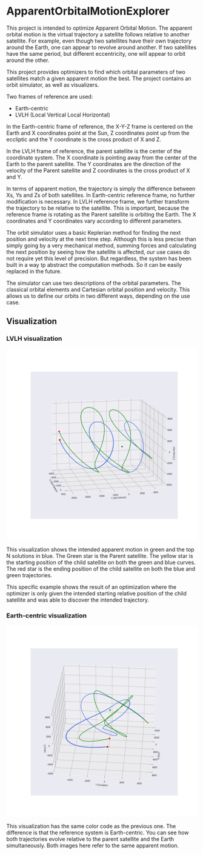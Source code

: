 # ApparentOrbitalMotionExplorer

This project is intended to optimize Apparent Orbital Motion. The apparent orbital motion is the virtual trajectory a satellite follows relative to another satellite. For example, even though two satellites have their own trajectory around the Earth, one can appear to revolve around another. If two satellites have the same period, but different eccentricity, one will appear to orbit around the other.

This project provides optimizers to find which orbital parameters of two satellites match a given apparent motion the best. The project contains an orbit simulator, as well as visualizers.

Two frames of reference are used: 
- Earth-centric
- LVLH (Local Vertical Local Horizontal)

In the Earth-centric frame of reference, the X-Y-Z frame is centered on the Earth and X coordinates point at the Sun, Z coordinates point up from the eccliptic and the Y coordinate is the cross product of X and Z.

In the LVLH frame of reference, the parent satellite is the center of the coordinate system. The X coordinate is pointing away from the center of the Earth to the parent satellite. The Y coordinates are the direction of the velocity of the Parent satellite and Z coordinates is the cross product of X and Y.

In terms of apparent motion, the trajectory is simply the difference between Xs, Ys and Zs of both satellites. In Earth-centric reference frame, no further modification is necessary. In LVLH reference frame, we further transform the trajectory to be relative to the satellite. This is important, because the reference frame is rotating as the Parent satellite is orbiting the Earth. The X coordinates and Y coordinates vary according to different parameters.

The orbit simulator uses a basic Keplerian method for finding the next position and velocity at the next time step. Although this is less precise than simply going by a very mechanical method, summing forces and calculating the next position by seeing how the satellite is affected, our use cases do not require yet this level of precision. But regardless, the system has been built in a way tp abstract the computation methods. So it can be easily replaced in the future.

The simulator can use two descriptions of the orbital parameters. The classical orbital elements and Cartesian orbital position and velocity. This allows us to define our orbits in two different ways, depending on the use case.

## Visualization

### LVLH visualization
![](example_results.png)

This visualization shows the intended apparent motion in green and the top N solutions in blue. The Green star is the Parent satellite. The yellow star is the starting position of the child satellite on both the green and blue curves. The red star is the ending position of the child satellite on both the blue and green trajectories.

This specific example shows the result of an optimization where the optimizer is only given the intended starting relative position of the child satellite and was able to discover the intended trajectory.

### Earth-centric visualization
![](example_results_2.png)

This visualization has the same color code as the previous one. The difference is that the reference system is Earth-centric. You can see how both trajectories evolve relative to the parent satellite and the Earth simultaneously. Both images here refer to the same apparent motion.
